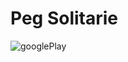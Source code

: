 # Peg Solitarie

![googlePlay](https://play.google.com/store/apps/details?id=com.erman.pegsolitarie)
